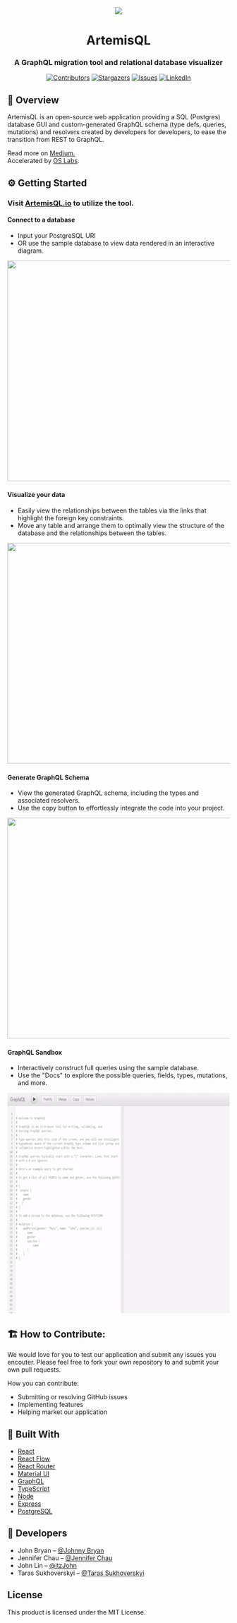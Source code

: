 <div align="center">
  <img src="https://i.imgur.com/KetW39Y.png">
  <h1>Artemis<span color="red">QL</span></h1>
  <h3>A GraphQL migration tool and relational database visualizer</h4>

[![Contributors][contributors-shield]][contributors-url]
[![Stargazers][stars-shield]][stars-url]
[![Issues][issues-shield]][issues-url]
[![LinkedIn][linkedin-shield]][linkedin-url]
</div>

## 🔎 Overview
ArtemisQL is an open-source web application providing a SQL (Postgres) database GUI and custom-generated GraphQL schema (type defs, queries, mutations) and resolvers created by developers for developers, to ease the transition from REST to GraphQL. 

Read more on <a href="https://medium.com/">Medium.</a><br/>
Accelerated by <a href="https://github.com/oslabs-beta/" />OS Labs</a>.

## ⚙️ Getting Started
### Visit [ArtemisQL.io](www.artemisQL.io) to utilize the tool.

#### Connect to a database
* Input your PostgreSQL URI
* OR use the sample database to view data rendered in an interactive diagram.

<img src="client/assets/demo1.gif" width="700" height="500" /><br />

#### Visualize your data
* Easily view the relationships between the tables via the links that highlight the foreign key constraints.
* Move any table and arrange them to optimally view the structure of the database and the relationships between the tables.
  
<img src="client/assets/demo2.gif" width="700" height="500" />

#### Generate GraphQL Schema
* View the generated GraphQL schema, including the types and associated resolvers.
* Use the copy button to effortlessly integrate the code into your project.

<img src="client/assets/demo3.gif" width="700" height="500" />

#### GraphQL Sandbox
* Interactively construct full queries using the sample database.
* Use the "Docs" to explore the possible queries, fields, types, mutations, and more.

<img src="client/assets/demo4.gif" width="700" height="500" />

## 🏗️ How to Contribute:
We would love for you to test our application and submit any issues you encouter. Please feel free to fork your own repository to and submit your own pull requests.

How you can contribute:
- Submitting or resolving GitHub issues
- Implementing features
- Helping market our application

## 🧬 Built With

- [React](https://reactjs.org/)
- [React Flow](https://reactflow.dev/)
- [React Router](https://reactrouter.com/)
- [Material UI](https://mui.com/)
- [GraphQL](https://graphql.org/)
- [TypeScript](https://www.typescriptlang.org/)
- [Node](https://nodejs.org/)
- [Express](https://expressjs.com/)
- [PostgreSQL](https://www.postgresql.org/)

## 🤖 Developers

* John Bryan – [@Johnny Bryan](https://github.com/JohnnyBryan) <br/>
* Jennifer Chau – [@Jennifer Chau](https://github.com/jenniferchau)  <br/>
* John Lin – [@itzJohn](https://github.com/itzJohn)  <br/>
* Taras Sukhoverskyi – [@Taras Sukhoverskyi](https://github.com/Tarantino23) 

## License 
This product is licensed under the MIT License.

[contributors-shield]: https://img.shields.io/github/contributors/oslabs-beta/artemisql.svg?style=for-the-badge
[contributors-url]: https://github.com/oslabs-beta/artemisql/graphs/contributors
[stars-shield]: https://img.shields.io/github/stars/oslabs-beta/artemisql.svg?style=for-the-badge
[stars-url]: https://github.com/oslabs-beta/artemisql/stargazers
[issues-shield]: https://img.shields.io/github/issues/oslabs-beta/artemisql.svg?style=for-the-badge
[issues-url]: https://github.com/oslabs-beta/artemisql/issues
[linkedin-shield]: https://img.shields.io/badge/-LinkedIn-black.svg?style=for-the-badge&logo=linkedin&colorB=555
[linkedin-url]: https://www.linkedin.com/company/artemisql
